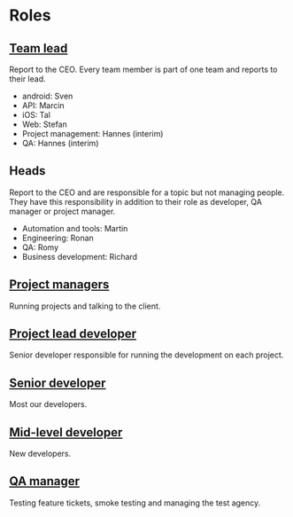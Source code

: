 # Roles

## [Team lead](team_lead.md)

Report to the CEO. Every team member is part of one team and reports to their lead.

- android: Sven
- API: Marcin
- iOS: Tal
- Web: Stefan
- Project management: Hannes (interim)
- QA: Hannes (interim)

## Heads

Report to the CEO and are responsible for a topic but not managing people. They have this responsibility in addition to their role as developer, QA manager or project manager.

- Automation and tools: Martin
- Engineering: Ronan
- QA: Romy
- Business development: Richard

## [Project managers](project_manager.md)

Running projects and talking to the client.

## [Project lead developer](project_lead.md)

Senior developer responsible for running the development on each project.

## [Senior developer](senior_developer.md)

Most our developers.

## [Mid-level developer](mid_level_developer.md)

New developers.

## [QA manager](qa_manager.md)

Testing feature tickets, smoke testing and managing the test agency.
